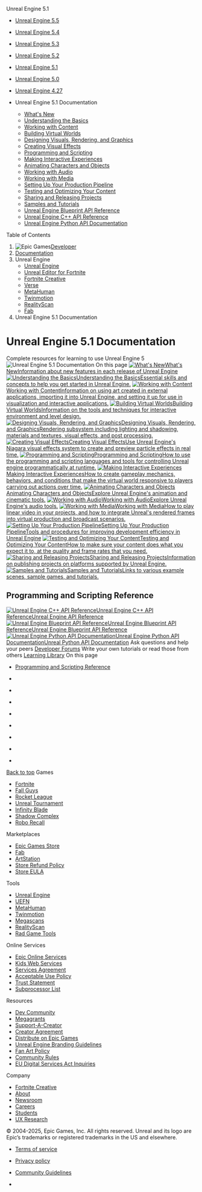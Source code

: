 Unreal Engine 5.1
  * [Unreal Engine 5.5](https://dev.epicgames.com/documentation/en-us/unreal-engine/</documentation/en-us/unreal-engine/unreal-engine-5-1-documentation?application_version=5.5>)
  * [Unreal Engine 5.4](https://dev.epicgames.com/documentation/en-us/unreal-engine/</documentation/en-us/unreal-engine/unreal-engine-5-1-documentation?application_version=5.4>)
  * [Unreal Engine 5.3](https://dev.epicgames.com/documentation/en-us/unreal-engine/</documentation/en-us/unreal-engine/unreal-engine-5-1-documentation?application_version=5.3>)
  * [Unreal Engine 5.2](https://dev.epicgames.com/documentation/en-us/unreal-engine/</documentation/en-us/unreal-engine/unreal-engine-5-1-documentation?application_version=5.2>)
  * [Unreal Engine 5.1](https://dev.epicgames.com/documentation/en-us/unreal-engine/</documentation/en-us/unreal-engine/unreal-engine-5-1-documentation?application_version=5.1>)
  * [Unreal Engine 5.0](https://dev.epicgames.com/documentation/en-us/unreal-engine/</documentation/en-us/unreal-engine/unreal-engine-5-1-documentation?application_version=5.0>)
  * [Unreal Engine 4.27](https://dev.epicgames.com/documentation/en-us/unreal-engine/</documentation/en-us/unreal-engine/unreal-engine-5-1-documentation?application_version=4.27>)


  * Unreal Engine 5.1 Documentation
    * [What's New](https://dev.epicgames.com/documentation/en-us/unreal-engine/</documentation/en-us/unreal-engine/whats-new?application_version=5.1>)
    * [Understanding the Basics](https://dev.epicgames.com/documentation/en-us/unreal-engine/</documentation/en-us/unreal-engine/understanding-the-basics-of-unreal-engine?application_version=5.1>)
    * [Working with Content](https://dev.epicgames.com/documentation/en-us/unreal-engine/</documentation/en-us/unreal-engine/working-with-content-in-unreal-engine?application_version=5.1>)
    * [Building Virtual Worlds](https://dev.epicgames.com/documentation/en-us/unreal-engine/</documentation/en-us/unreal-engine/building-virtual-worlds-in-unreal-engine?application_version=5.1>)
    * [Designing Visuals, Rendering, and Graphics](https://dev.epicgames.com/documentation/en-us/unreal-engine/</documentation/en-us/unreal-engine/designing-visuals-rendering-and-graphics-with-unreal-engine?application_version=5.1>)
    * [Creating Visual Effects](https://dev.epicgames.com/documentation/en-us/unreal-engine/</documentation/en-us/unreal-engine/creating-visual-effects-in-niagara-for-unreal-engine?application_version=5.1>)
    * [Programming and Scripting](https://dev.epicgames.com/documentation/en-us/unreal-engine/</documentation/en-us/unreal-engine/unreal-engine-programming-and-scripting?application_version=5.1>)
    * [Making Interactive Experiences](https://dev.epicgames.com/documentation/en-us/unreal-engine/</documentation/en-us/unreal-engine/making-interactive-experiences-and-gameplay-in-unreal-engine?application_version=5.1>)
    * [Animating Characters and Objects](https://dev.epicgames.com/documentation/en-us/unreal-engine/</documentation/en-us/unreal-engine/animating-characters-and-objects-in-unreal-engine?application_version=5.1>)
    * [Working with Audio](https://dev.epicgames.com/documentation/en-us/unreal-engine/</documentation/en-us/unreal-engine/working-with-audio-in-unreal-engine?application_version=5.1>)
    * [Working with Media](https://dev.epicgames.com/documentation/en-us/unreal-engine/</documentation/en-us/unreal-engine/working-with-media-in-unreal-engine?application_version=5.1>)
    * [Setting Up Your Production Pipeline](https://dev.epicgames.com/documentation/en-us/unreal-engine/</documentation/en-us/unreal-engine/setting-up-your-production-pipeline-in-unreal-engine?application_version=5.1>)
    * [Testing and Optimizing Your Content](https://dev.epicgames.com/documentation/en-us/unreal-engine/</documentation/en-us/unreal-engine/testing-and-optimizing-your-content?application_version=5.1>)
    * [Sharing and Releasing Projects](https://dev.epicgames.com/documentation/en-us/unreal-engine/</documentation/en-us/unreal-engine/sharing-and-releasing-projects-for-unreal-engine?application_version=5.1>)
    * [Samples and Tutorials](https://dev.epicgames.com/documentation/en-us/unreal-engine/</documentation/en-us/unreal-engine/samples-and-tutorials-for-unreal-engine?application_version=5.1>)
    * [Unreal Engine Blueprint API Reference](https://dev.epicgames.com/documentation/en-us/unreal-engine/</documentation/en-us/unreal-engine/BlueprintAPI?application_version=5.1>)
    * [Unreal Engine C++ API Reference](https://dev.epicgames.com/documentation/en-us/unreal-engine/</documentation/en-us/unreal-engine/API?application_version=5.1>)
    * [Unreal Engine Python API Documentation](https://dev.epicgames.com/documentation/en-us/unreal-engine/</documentation/en-us/unreal-engine/PythonAPI?application_version=5.1>)


Table of Contents
  1. ![Epic Games](https://edc-cdn.net/assets/images/logo-epic.svg)[Developer](https://dev.epicgames.com/documentation/en-us/unreal-engine/</>)
  2. [Documentation](https://dev.epicgames.com/documentation/en-us/unreal-engine/</documentation/> "Documentation")
  3. Unreal Engine
     * [Unreal Engine](https://dev.epicgames.com/documentation/en-us/unreal-engine/</documentation/en-us/unreal-engine>)
     * [Unreal Editor for Fortnite](https://dev.epicgames.com/documentation/en-us/unreal-engine/</documentation/en-us/uefn>)
     * [Fortnite Creative](https://dev.epicgames.com/documentation/en-us/unreal-engine/</documentation/en-us/fortnite-creative>)
     * [Verse](https://dev.epicgames.com/documentation/en-us/unreal-engine/<https:/dev.epicgames.com/documentation/en-us/uefn/learn-programming-with-verse-in-unreal-editor-for-fortnite>)
     * [MetaHuman](https://dev.epicgames.com/documentation/en-us/unreal-engine/</documentation/en-us/metahuman>)
     * [Twinmotion](https://dev.epicgames.com/documentation/en-us/unreal-engine/</documentation/en-us/twinmotion>)
     * [RealityScan](https://dev.epicgames.com/documentation/en-us/unreal-engine/</documentation/en-us/reality-scan>)
     * [Fab](https://dev.epicgames.com/documentation/en-us/unreal-engine/</documentation/en-us/fab>)
  4. Unreal Engine 5.1 Documentation


# Unreal Engine 5.1 Documentation
Complete resources for learning to use Unreal Engine 5
![Unreal Engine 5.1 Documentation](https://dev.epicgames.com/community/api/documentation/image/2424a993-31d6-482f-a593-5d175a931195?resizing_type=fill&width=1920&height=335)
On this page
[![What's New](https://d1iv7db44yhgxn.cloudfront.net/documentation/images/587f1f82-15fa-4c34-9430-367715bc0180/topic-image.png)What's NewInformation about new features in each release of Unreal Engine](https://dev.epicgames.com/documentation/en-us/unreal-engine/</documentation/en-us/unreal-engine/whats-new?application_version=5.1>) [![Understanding the Basics](https://d1iv7db44yhgxn.cloudfront.net/documentation/images/34c3812b-655c-412a-8200-faf436d4c409/placeholder_topic.png)Understanding the BasicsEssential skills and concepts to help you get started in Unreal Engine.](https://dev.epicgames.com/documentation/en-us/unreal-engine/</documentation/en-us/unreal-engine/understanding-the-basics-of-unreal-engine?application_version=5.1>) [![Working with Content](https://d1iv7db44yhgxn.cloudfront.net/documentation/images/f1029fb9-8495-4c9f-8e9a-edeb415b07c7/content_topic.png)Working with ContentInformation on using art created in external applications, importing it into Unreal Engine, and setting it up for use in visualization and interactive applications.](https://dev.epicgames.com/documentation/en-us/unreal-engine/</documentation/en-us/unreal-engine/working-with-content-in-unreal-engine?application_version=5.1>) [![Building Virtual Worlds](https://d1iv7db44yhgxn.cloudfront.net/documentation/images/53f0bee9-3266-483e-a3bf-577aae708eea/worlds_topic.png)Building Virtual WorldsInformation on the tools and techniques for interactive environment and level design.](https://dev.epicgames.com/documentation/en-us/unreal-engine/</documentation/en-us/unreal-engine/building-virtual-worlds-in-unreal-engine?application_version=5.1>) [![Designing Visuals, Rendering, and Graphics](https://d1iv7db44yhgxn.cloudfront.net/documentation/images/082e6bff-ad7d-4131-a38d-670d0d73c42d/randg_topicsmall.png)Designing Visuals, Rendering, and GraphicsRendering subsystem including lighting and shadowing, materials and textures, visual effects, and post processing.](https://dev.epicgames.com/documentation/en-us/unreal-engine/</documentation/en-us/unreal-engine/designing-visuals-rendering-and-graphics-with-unreal-engine?application_version=5.1>) [![Creating Visual Effects](https://d1iv7db44yhgxn.cloudfront.net/documentation/images/ba915d89-0ada-4dcf-a776-25811cc227db/creating-visual-effects-topic.png)Creating Visual EffectsUse Unreal Engine's Niagara visual effects system to create and preview particle effects in real time.](https://dev.epicgames.com/documentation/en-us/unreal-engine/</documentation/en-us/unreal-engine/creating-visual-effects-in-niagara-for-unreal-engine?application_version=5.1>) [![Programming and Scripting](https://d1iv7db44yhgxn.cloudfront.net/documentation/images/72517fe5-0d17-4ada-8fcb-b691af36dcf8/programmingscripting_topicimage.png)Programming and ScriptingHow to use the programming and scripting languages and tools for controlling Unreal engine programmatically at runtime.](https://dev.epicgames.com/documentation/en-us/unreal-engine/</documentation/en-us/unreal-engine/unreal-engine-programming-and-scripting?application_version=5.1>) [![Making Interactive Experiences](https://d1iv7db44yhgxn.cloudfront.net/documentation/images/6516133f-a0e9-4516-bb30-5be973f2b6c0/interactiveexperiences_topicimage.png)Making Interactive ExperiencesHow to create gameplay mechanics, behaviors, and conditions that make the virtual world responsive to players carrying out actions over time.](https://dev.epicgames.com/documentation/en-us/unreal-engine/</documentation/en-us/unreal-engine/making-interactive-experiences-and-gameplay-in-unreal-engine?application_version=5.1>) [![Animating Characters and Objects](https://d1iv7db44yhgxn.cloudfront.net/documentation/images/7711fcff-277f-44b6-9537-95b792c15638/topicimage.png)Animating Characters and ObjectsExplore Unreal Engine's animation and cinematic tools.](https://dev.epicgames.com/documentation/en-us/unreal-engine/</documentation/en-us/unreal-engine/animating-characters-and-objects-in-unreal-engine?application_version=5.1>) [![Working with Audio](https://d1iv7db44yhgxn.cloudfront.net/documentation/images/d2103efb-370a-442d-819a-78252ef10a80/audio_topic.png)Working with AudioExplore Unreal Engine's audio tools.](https://dev.epicgames.com/documentation/en-us/unreal-engine/</documentation/en-us/unreal-engine/working-with-audio-in-unreal-engine?application_version=5.1>) [![Working with Media](https://d1iv7db44yhgxn.cloudfront.net/documentation/images/9e0b6ce8-f862-483b-aa12-f2263049acf1/topicimage_workingwithmedia.png)Working with MediaHow to play linear video in your projects, and how to integrate Unreal's rendered frames into virtual production and broadcast scenarios.](https://dev.epicgames.com/documentation/en-us/unreal-engine/</documentation/en-us/unreal-engine/working-with-media-in-unreal-engine?application_version=5.1>) [![Setting Up Your Production Pipeline](https://d1iv7db44yhgxn.cloudfront.net/documentation/images/833669ff-67fb-42d8-b776-6746210fa622/productionpipelines-heroimg.png)Setting Up Your Production PipelineTools and procedures for improving development efficiency in Unreal Engine](https://dev.epicgames.com/documentation/en-us/unreal-engine/</documentation/en-us/unreal-engine/setting-up-your-production-pipeline-in-unreal-engine?application_version=5.1>) [![Testing and Optimizing Your Content](https://d1iv7db44yhgxn.cloudfront.net/documentation/images/c634f254-8a3d-41d1-9e65-50791fcfd7d9/testingandoptimization-topicimg.png)Testing and Optimizing Your ContentHow to make sure your content does what you expect it to, at the quality and frame rates that you need.](https://dev.epicgames.com/documentation/en-us/unreal-engine/</documentation/en-us/unreal-engine/testing-and-optimizing-your-content?application_version=5.1>) [![Sharing and Releasing Projects](https://d1iv7db44yhgxn.cloudfront.net/documentation/images/2d58b96f-7cde-43dc-876d-7626d1ffa61a/placeholder_topic.png)Sharing and Releasing ProjectsInformation on publishing projects on platforms supported by Unreal Engine.](https://dev.epicgames.com/documentation/en-us/unreal-engine/</documentation/en-us/unreal-engine/sharing-and-releasing-projects-for-unreal-engine?application_version=5.1>) [![Samples and Tutorials](https://d1iv7db44yhgxn.cloudfront.net/documentation/images/faf0725c-8724-4f6f-b4c6-86074a11b4ce/resource_depot_topic.png)Samples and TutorialsLinks to various example scenes, sample games, and tutorials.](https://dev.epicgames.com/documentation/en-us/unreal-engine/</documentation/en-us/unreal-engine/samples-and-tutorials-for-unreal-engine?application_version=5.1>)
## Programming and Scripting Reference
[![Unreal Engine C++ API Reference](https://dev.epicgames.com/documentation/en-us/unreal-engine/images/static/document_list/empty_thumbnail.svg)Unreal Engine C++ API ReferenceUnreal Engine API Reference](https://dev.epicgames.com/documentation/en-us/unreal-engine/</documentation/en-us/unreal-engine/API?application_version=5.1>) [![Unreal Engine Blueprint API Reference](https://dev.epicgames.com/documentation/en-us/unreal-engine/images/static/document_list/empty_thumbnail.svg)Unreal Engine Blueprint API ReferenceUnreal Engine Blueprint API Reference](https://dev.epicgames.com/documentation/en-us/unreal-engine/</documentation/en-us/unreal-engine/BlueprintAPI?application_version=5.1>) [![Unreal Engine Python API Documentation](https://dev.epicgames.com/documentation/en-us/unreal-engine/images/static/document_list/empty_thumbnail.svg)Unreal Engine Python API DocumentationUnreal Python API Documentation](https://dev.epicgames.com/documentation/en-us/unreal-engine/</documentation/en-us/unreal-engine/PythonAPI?application_version=5.1>)
Ask questions and help your peers [Developer Forums](https://dev.epicgames.com/documentation/en-us/unreal-engine/<https:/forums.unrealengine.com/categories?tags=unreal-engine>)
Write your own tutorials or read those from others [Learning Library](https://dev.epicgames.com/documentation/en-us/unreal-engine/<https:/dev.epicgames.com/community/unreal-engine/learning>)
On this page
  * [Programming and Scripting Reference](https://dev.epicgames.com/documentation/en-us/unreal-engine/</documentation/en-us/unreal-engine/unreal-engine-5-1-documentation#programmingandscriptingreference>)


  * [](https://dev.epicgames.com/documentation/en-us/unreal-engine/<https:/www.facebook.com/UnrealEngine/>)
  * [](https://dev.epicgames.com/documentation/en-us/unreal-engine/<https:/twitter.com/UnrealEngine>)
  * [](https://dev.epicgames.com/documentation/en-us/unreal-engine/<https:/www.instagram.com/unrealengine/>)
  * [](https://dev.epicgames.com/documentation/en-us/unreal-engine/<https:/www.twitch.tv/unrealengine>)
  * [](https://dev.epicgames.com/documentation/en-us/unreal-engine/<https:/www.reddit.com/r/unrealengine/>)
  * [](https://dev.epicgames.com/documentation/en-us/unreal-engine/<https:/unrealslackers.org/>)
  * [](https://dev.epicgames.com/documentation/en-us/unreal-engine/<https:/www.youtube.com/channel/UCBobmJyzsJ6Ll7UbfhI4iwQ>)
  * [](https://dev.epicgames.com/documentation/en-us/unreal-engine/<https:/unrealsource.com/>)


[Back to top](https://dev.epicgames.com/documentation/en-us/unreal-engine/<#top>)
Games
  * [Fortnite](https://dev.epicgames.com/documentation/en-us/unreal-engine/<https:/www.fortnite.com/>)
  * [Fall Guys](https://dev.epicgames.com/documentation/en-us/unreal-engine/<https:/www.fallguys.com/>)
  * [Rocket League](https://dev.epicgames.com/documentation/en-us/unreal-engine/<https:/www.rocketleague.com/>)
  * [Unreal Tournament](https://dev.epicgames.com/documentation/en-us/unreal-engine/<https:/www.epicgames.com/unrealtournament/>)
  * [Infinity Blade](https://dev.epicgames.com/documentation/en-us/unreal-engine/<https:/www.epicgames.com/infinityblade/en-US/home>)
  * [Shadow Complex](https://dev.epicgames.com/documentation/en-us/unreal-engine/<https:/store.epicgames.com/en-US/p/shadow-complex>)
  * [Robo Recall](https://dev.epicgames.com/documentation/en-us/unreal-engine/<https:/www.epicgames.com/roborecall/>)


Marketplaces
  * [Epic Games Store](https://dev.epicgames.com/documentation/en-us/unreal-engine/<https:/store.epicgames.com/>)
  * [Fab](https://dev.epicgames.com/documentation/en-us/unreal-engine/<https:/www.fab.com/>)
  * [ArtStation](https://dev.epicgames.com/documentation/en-us/unreal-engine/<https:/www.artstation.com/>)
  * [Store Refund Policy](https://dev.epicgames.com/documentation/en-us/unreal-engine/<https:/www.epicgames.com/site/en-US/store-refund-policy>)
  * [Store EULA](https://dev.epicgames.com/documentation/en-us/unreal-engine/<https:/store.epicgames.com/en-US/eula>)


Tools
  * [Unreal Engine](https://dev.epicgames.com/documentation/en-us/unreal-engine/<https:/www.unrealengine.com>)
  * [UEFN](https://dev.epicgames.com/documentation/en-us/unreal-engine/<https:/store.epicgames.com/en-US/p/fortnite--uefn>)
  * [MetaHuman](https://dev.epicgames.com/documentation/en-us/unreal-engine/<https:/www.unrealengine.com/metahuman>)
  * [Twinmotion](https://dev.epicgames.com/documentation/en-us/unreal-engine/<https:/www.twinmotion.com>)
  * [Megascans](https://dev.epicgames.com/documentation/en-us/unreal-engine/<https:/quixel.com/megascans/home>)
  * [RealityScan](https://dev.epicgames.com/documentation/en-us/unreal-engine/<https:/www.unrealengine.com/en-US/realityscan>)
  * [Rad Game Tools](https://dev.epicgames.com/documentation/en-us/unreal-engine/<https:/www.radgametools.com/>)


Online Services
  * [Epic Online Services](https://dev.epicgames.com/documentation/en-us/unreal-engine/<https:/dev.epicgames.com/en-US/services>)
  * [Kids Web Services](https://dev.epicgames.com/documentation/en-us/unreal-engine/<https:/dev.superawesome.com>)
  * [Services Agreement](https://dev.epicgames.com/documentation/en-us/unreal-engine/<https:/dev.epicgames.com/en-US/services/terms/agreements>)
  * [Acceptable Use Policy](https://dev.epicgames.com/documentation/en-us/unreal-engine/<https:/dev.epicgames.com/en-US/services/terms/aup>)
  * [Trust Statement](https://dev.epicgames.com/documentation/en-us/unreal-engine/<https:/dev.epicgames.com/en-US/services/terms/trust-statement>)
  * [Subprocessor List](https://dev.epicgames.com/documentation/en-us/unreal-engine/<https:/dev.epicgames.com/en-US/services/terms/subprocessors>)


Resources
  * [Dev Community](https://dev.epicgames.com/documentation/en-us/unreal-engine/<https:/dev.epicgames.com/community/>)
  * [Megagrants](https://dev.epicgames.com/documentation/en-us/unreal-engine/<https:/www.unrealengine.com/en-US/megagrants>)
  * [Support-A-Creator](https://dev.epicgames.com/documentation/en-us/unreal-engine/<https:/sac.epicgames.com/en-US/overview>)
  * [Creator Agreement](https://dev.epicgames.com/documentation/en-us/unreal-engine/<https:/sac.epicgames.com/en-US/eula/sac>)
  * [Distribute on Epic Games](https://dev.epicgames.com/documentation/en-us/unreal-engine/<https:/store.epicgames.com/en-US/distribution>)
  * [Unreal Engine Branding Guidelines](https://dev.epicgames.com/documentation/en-us/unreal-engine/<https:/www.unrealengine.com/en-US/branding>)
  * [Fan Art Policy](https://dev.epicgames.com/documentation/en-us/unreal-engine/<https:/www.epicgames.com/site/en-US/fan-art-policy>)
  * [Community Rules](https://dev.epicgames.com/documentation/en-us/unreal-engine/<https:/www.epicgames.com/site/en-US/community-rules>)
  * [EU Digital Services Act Inquiries](https://dev.epicgames.com/documentation/en-us/unreal-engine/<https:/www.epicgames.com/help/contact-us?source=external>)


Company
  * [Fortnite Creative](https://dev.epicgames.com/documentation/en-us/unreal-engine/<https:/www.epicgames.com/fortnite/creative>)
  * [About](https://dev.epicgames.com/documentation/en-us/unreal-engine/<https:/www.epicgames.com/site/en-US/about>)
  * [Newsroom](https://dev.epicgames.com/documentation/en-us/unreal-engine/<https:/www.epicgames.com/site/en-US/news>)
  * [Careers](https://dev.epicgames.com/documentation/en-us/unreal-engine/<https:/www.epicgames.com/site/en-US/careers/jobs>)
  * [Students](https://dev.epicgames.com/documentation/en-us/unreal-engine/<https:/www.epicgames.com/site/en-US/earlycareers>)
  * [UX Research](https://dev.epicgames.com/documentation/en-us/unreal-engine/<https:/www.epicgames.com/site/en-US/ux>)


© 2004-2025, Epic Games, Inc. All rights reserved. Unreal and its logo are Epic’s trademarks or registered trademarks in the US and elsewhere.
  * [Terms of service](https://dev.epicgames.com/documentation/en-us/unreal-engine/<https:/www.epicgames.com/tos>)
  * [Privacy policy](https://dev.epicgames.com/documentation/en-us/unreal-engine/<https:/www.epicgames.com/privacypolicy>)
  * [Community Guidelines](https://dev.epicgames.com/documentation/en-us/unreal-engine/</documentation/community-guidelines>)


  * [](https://dev.epicgames.com/documentation/en-us/unreal-engine/<https:/www.epicgames.com>)


